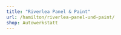 ```yaml
---
title: "Riverlea Panel & Paint"
url: /hamilton/riverlea-panel-und-paint/
shop: Autowerkstatt
---
```

